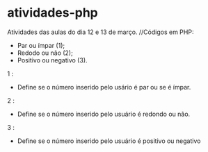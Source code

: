 # atividades-php
Atividades das aulas do dia 12 e 13 de março.
//Códigos em PHP:
- Par ou ímpar (1);
- Redodo ou não (2);
- Positivo ou negativo (3).

1 :
- Define se o número inserido pelo usário é par ou se é ímpar.

2 :
- Define se o número inserido pelo usuário é redondo ou não.

3 :
- Define se o número inserido pelo usuário é positivo ou negativo